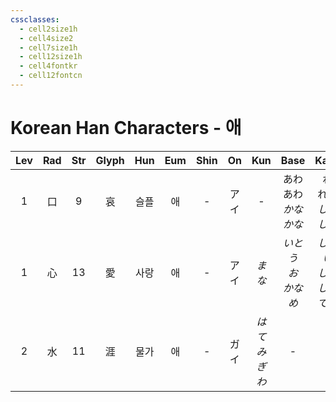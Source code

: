 ```yaml
---
cssclasses:
  - cell2size1h
  - cell4size2
  - cell7size1h
  - cell12size1h
  - cell4fontkr
  - cell12fontcn
---
```


# Korean Han Characters - 애

| Lev | Rad | Str | Glyph | Hun | Eum | Shin | On  |     Kun     |           Base            |            Kana             | Simp | Man |  Can   |      Viet      |
| :-: | :-: | :-: | :---: | :-: | :-: | :--: | :-: | :---------: | :-----------------------: | :-------------------------: | :--: | :-: | :----: | :------------: |
|  1  |  口  |  9  |   哀   | 슬플  |  애  |  -   | アイ  |      -      |  あわ<br>あわ<br>*かな<br>かな*   |    れ<br>れむ<br>*しい<br>しむ*    |  -   | āi  |  oi1   |       ai       |
|  1  |  心  | 13  |   愛   | 사랑  |  애  |  -   | アイ  |    *まな*     | *いと<br>う<br>お<br>かな<br>め* | *しい<br>い<br>しむ<br>しい<br>でる* |  爱   | ài  |  oi3   | ái<br>áy<br>ải |
|  2  |  水  | 11  |   涯   | 물가  |  애  |  -   | ガイ  | *はて<br>みぎわ* |             -             |              -              |  -   | yá  | ngaai4 |      rượi      |
